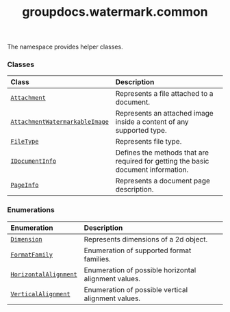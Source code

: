 ﻿---
title: groupdocs.watermark.common
second_title: GroupDocs.Watermark for Python via .NET API References
description: 
type: docs
url: /python-net/groupdocs.watermark.common/
is_root: false
weight: 10
---

The namespace provides helper classes.

### Classes
| Class | Description |
| :- | :- |
| [`Attachment`](/watermark/python-net/groupdocs.watermark.common/attachment) | Represents a file attached to a document. |
| [`AttachmentWatermarkableImage`](/watermark/python-net/groupdocs.watermark.common/attachmentwatermarkableimage) | Represents an attached image inside a content of any supported type. |
| [`FileType`](/watermark/python-net/groupdocs.watermark.common/filetype) | Represents file type. |
| [`IDocumentInfo`](/watermark/python-net/groupdocs.watermark.common/idocumentinfo) | Defines the methods that are required for getting the basic document information. |
| [`PageInfo`](/watermark/python-net/groupdocs.watermark.common/pageinfo) | Represents a document page description. |


### Enumerations
| Enumeration | Description |
| :- | :- |
| [`Dimension`](/watermark/python-net/groupdocs.watermark.common/dimension) | Represents dimensions of a 2d object. |
| [`FormatFamily`](/watermark/python-net/groupdocs.watermark.common/formatfamily) | Enumeration of supported format families. |
| [`HorizontalAlignment`](/watermark/python-net/groupdocs.watermark.common/horizontalalignment) | Enumeration of possible horizontal alignment values. |
| [`VerticalAlignment`](/watermark/python-net/groupdocs.watermark.common/verticalalignment) | Enumeration of possible vertical alignment values. |


